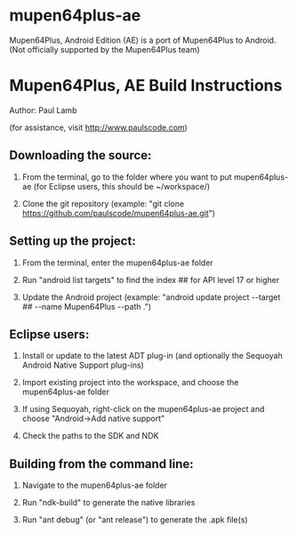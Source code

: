 mupen64plus-ae
==============

Mupen64Plus, Android Edition (AE) is a port of Mupen64Plus to Android. (Not officially supported by the Mupen64Plus team)


Mupen64Plus, AE Build Instructions
==================================

Author: Paul Lamb

(for assistance, visit http://www.paulscode.com)






Downloading the source:
-----------------------

1. From the terminal, go to the folder where you want to put mupen64plus-ae
   (for Eclipse users, this should be ~/workspace/)

2. Clone the git repository
   (example: "git clone https://github.com/paulscode/mupen64plus-ae.git")






Setting up the project:
-----------------------

1. From the terminal, enter the mupen64plus-ae folder

2. Run "android list targets" to find the index ## for API level 17 or higher

3. Update the Android project
   (example: "android update project --target ## --name Mupen64Plus --path .")






Eclipse users:
--------------

1. Install or update to the latest ADT plug-in (and optionally the Sequoyah Android Native Support plug-ins)

2. Import existing project into the workspace, and choose the mupen64plus-ae folder

3. If using Sequoyah, right-click on the mupen64plus-ae project and choose "Android->Add native support"

4. Check the paths to the SDK and NDK






Building from the command line:
-------------------------------

1. Navigate to the mupen64plus-ae folder

2. Run "ndk-build" to generate the native libraries

3. Run "ant debug" (or "ant release") to generate the .apk file(s)

